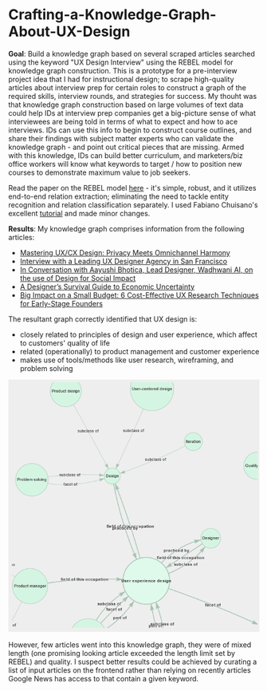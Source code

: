# Crafting-a-Knowledge-Graph-About-UX-Design

**Goal**: Build a knowledge graph based on several scraped articles searched using the keyword "UX Design Interview" using the REBEL model for knowledge graph construction. This is a prototype for a pre-interview project idea that I had for instructional design; to scrape high-quality articles about interview prep for certain roles to construct a graph of the required skills, interview rounds, and strategies for success. My thouht was that knowledge graph construction based on large volumes of text data could help IDs at interview prep companies get a big-picture sense of what interviewees are being told in terms of what to expect and how to ace interviews. IDs can use this info to begin to construct course outlines, and share their findings with subject matter experts who can validate the knowledge graph - and point out critical pieces that are missing. Armed with this knowledge, IDs can build better curriculum, and marketers/biz office workers will know what keywords to target / how to position new courses to demonstrate maximum value to job seekers.

Read the paper on the REBEL model [here](https://github.com/Babelscape/rebel/blob/main/docs/EMNLP_2021_REBEL__Camera_Ready_.pdf) - it's simple, robust, and it utilizes end-to-end relation extraction; eliminating the need to tackle entity recognition and relation classification separately. I used Fabiano Chuisano's excellent [tutorial](https://medium.com/nlplanet/building-a-knowledge-base-from-texts-a-full-practical-example-8dbbffb912fa) and made minor changes. 

**Results**: My knowledge graph comprises information from the following articles:
- [Mastering UX/CX Design: Privacy Meets Omnichannel Harmony](https://www.cmswire.com/customer-experience/mastering-uxcx-design-privacy-meets-omnichannel-harmony/)
- [Interview with a Leading UX Designer Agency in San Francisco](https://southernafrican.news/2023/04/26/interview-with-a-leading-ux-designer-agency-in-san-francisco/)
- [In Conversation with Aayushi Bhotica, Lead Designer, Wadhwani AI, on the use of Design for Social Impact](https://www.cxotoday.com/interviews/in-conversation-with-ayushi-bhotica-lead-designer-wadhwani-ai-on-the-use-of-design-for-social-impact/)
- [A Designer’s Survival Guide to Economic Uncertainty](https://builtin.com/design-ux/recession-proof-designer)
- [Big Impact on a Small Budget: 6 Cost-Effective UX Research Techniques for Early-Stage Founders](https://entrepreneurshandbook.co/big-impact-on-a-small-budget-6-cost-effective-ux-research-techniques-for-early-stage-founders-e69c27878ba0)

The resultant graph correctly identified that UX design is: 
- closely related to principles of design and user experience, which affect to customers' quality of life
- related (operationally) to product management and customer experience
- makes use of tools/methods like user research, wireframing, and problem solving

![UX Design Interview Knowledge Graph](https://github.com/lparker2283/Crafting-a-Knowledge-Graph-About-UX-Design/blob/main/UX_Knowledge_Graph.png)

However, few articles went into this knowledge graph, they were of mixed length (one promising looking article exceeded the length limit set by REBEL) and quality. I suspect better results could be achieved by curating a list of input articles on the frontend rather than relying on recently articles Google News has access to that contain a given keyword. 
